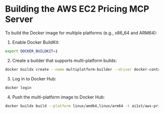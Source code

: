 # Building the AWS EC2 Pricing MCP Server

To build the Docker image for multiple platforms (e.g., x86_64 and ARM64):

1. Enable Docker BuildKit:
```bash
export DOCKER_BUILDKIT=1
```

2. Create a builder that supports multi-platform builds:
```bash
docker buildx create --name multiplatform-builder --driver docker-container --use
```

3. Log in to Docker Hub:
```bash
docker login
```

4. Push the multi-platform image to Docker Hub:
```bash
docker buildx build --platform linux/amd64,linux/arm64 -t ai1st/aws-pricing-mcp:latest --push . --build-arg BUILD_DATE=$(date +%Y-%m-%d)
```

